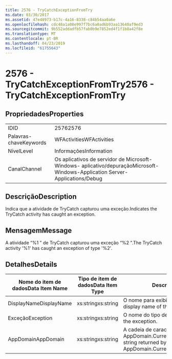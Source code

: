 ```yaml
---
title: 2576 - TryCatchExceptionFromTry
ms.date: 03/30/2017
ms.assetid: 47e48973-b17c-4a16-8338-c84b54aa0a6e
ms.openlocfilehash: cdc48a1a08e997f7bc6a0ad6b93aa13640af9ed3
ms.sourcegitcommit: 9b552addadfb57fab0b9e7852ed4f1f1b8a42f8e
ms.translationtype: MT
ms.contentlocale: pt-BR
ms.lasthandoff: 04/23/2019
ms.locfileid: "61755643"
---
```

# <a name="2576---trycatchexceptionfromtry"></a><span data-ttu-id="96dd1-102">2576 - TryCatchExceptionFromTry</span><span class="sxs-lookup"><span data-stu-id="96dd1-102">2576 - TryCatchExceptionFromTry</span></span>
## <a name="properties"></a><span data-ttu-id="96dd1-103">Propriedades</span><span class="sxs-lookup"><span data-stu-id="96dd1-103">Properties</span></span>  
  
|||  
|-|-|  
|<span data-ttu-id="96dd1-104">ID</span><span class="sxs-lookup"><span data-stu-id="96dd1-104">ID</span></span>|<span data-ttu-id="96dd1-105">2576</span><span class="sxs-lookup"><span data-stu-id="96dd1-105">2576</span></span>|  
|<span data-ttu-id="96dd1-106">Palavras-chave</span><span class="sxs-lookup"><span data-stu-id="96dd1-106">Keywords</span></span>|<span data-ttu-id="96dd1-107">WFActivities</span><span class="sxs-lookup"><span data-stu-id="96dd1-107">WFActivities</span></span>|  
|<span data-ttu-id="96dd1-108">Nível</span><span class="sxs-lookup"><span data-stu-id="96dd1-108">Level</span></span>|<span data-ttu-id="96dd1-109">Informações</span><span class="sxs-lookup"><span data-stu-id="96dd1-109">Information</span></span>|  
|<span data-ttu-id="96dd1-110">Canal</span><span class="sxs-lookup"><span data-stu-id="96dd1-110">Channel</span></span>|<span data-ttu-id="96dd1-111">Os aplicativos de servidor de Microsoft-Windows- aplicativo/depuração</span><span class="sxs-lookup"><span data-stu-id="96dd1-111">Microsoft-Windows-Application Server-Applications/Debug</span></span>|  
  
## <a name="description"></a><span data-ttu-id="96dd1-112">Descrição</span><span class="sxs-lookup"><span data-stu-id="96dd1-112">Description</span></span>  
 <span data-ttu-id="96dd1-113">Indica que a atividade de TryCatch capturou uma exceção.</span><span class="sxs-lookup"><span data-stu-id="96dd1-113">Indicates the TryCatch activity has caught an exception.</span></span>  
  
## <a name="message"></a><span data-ttu-id="96dd1-114">Mensagem</span><span class="sxs-lookup"><span data-stu-id="96dd1-114">Message</span></span>  
 <span data-ttu-id="96dd1-115">A atividade “%1 " de TryCatch capturou uma exceção “%2 ".</span><span class="sxs-lookup"><span data-stu-id="96dd1-115">The TryCatch activity '%1' has caught an exception of type '%2'.</span></span>  
  
## <a name="details"></a><span data-ttu-id="96dd1-116">Detalhes</span><span class="sxs-lookup"><span data-stu-id="96dd1-116">Details</span></span>  
  
|<span data-ttu-id="96dd1-117">Nome do item de dados</span><span class="sxs-lookup"><span data-stu-id="96dd1-117">Data Item Name</span></span>|<span data-ttu-id="96dd1-118">Tipo de item de dados</span><span class="sxs-lookup"><span data-stu-id="96dd1-118">Data Item Type</span></span>|<span data-ttu-id="96dd1-119">Descrição</span><span class="sxs-lookup"><span data-stu-id="96dd1-119">Description</span></span>|  
|--------------------|--------------------|-----------------|  
|<span data-ttu-id="96dd1-120">DisplayName</span><span class="sxs-lookup"><span data-stu-id="96dd1-120">DisplayName</span></span>|<span data-ttu-id="96dd1-121">xs:string</span><span class="sxs-lookup"><span data-stu-id="96dd1-121">xs:string</span></span>|<span data-ttu-id="96dd1-122">O nome para exibição de atividade.</span><span class="sxs-lookup"><span data-stu-id="96dd1-122">The display name of the activity.</span></span>|  
|<span data-ttu-id="96dd1-123">Exceção</span><span class="sxs-lookup"><span data-stu-id="96dd1-123">Exception</span></span>|<span data-ttu-id="96dd1-124">xs:string</span><span class="sxs-lookup"><span data-stu-id="96dd1-124">xs:string</span></span>|<span data-ttu-id="96dd1-125">O nome do tipo de exceção.</span><span class="sxs-lookup"><span data-stu-id="96dd1-125">The type name of the exception.</span></span>|  
|<span data-ttu-id="96dd1-126">AppDomain</span><span class="sxs-lookup"><span data-stu-id="96dd1-126">AppDomain</span></span>|<span data-ttu-id="96dd1-127">xs:string</span><span class="sxs-lookup"><span data-stu-id="96dd1-127">xs:string</span></span>|<span data-ttu-id="96dd1-128">A cadeia de caracteres retornada por AppDomain.CurrentDomain.FriendlyName.</span><span class="sxs-lookup"><span data-stu-id="96dd1-128">The string returned by AppDomain.CurrentDomain.FriendlyName.</span></span>|
